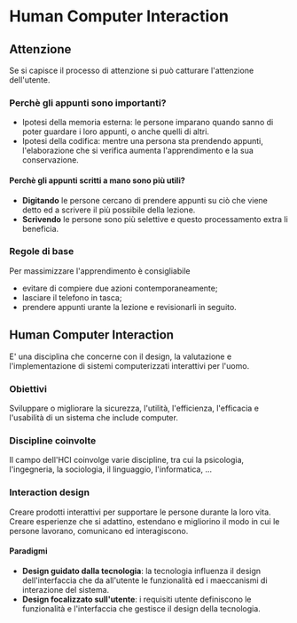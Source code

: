# Human Computer Interaction

## Attenzione
Se si capisce il processo di attenzione si può catturare l'attenzione dell'utente.

### Perchè gli appunti sono importanti?
- Ipotesi della memoria esterna: le persone imparano quando sanno di poter guardare i loro appunti, o anche quelli di altri.
- Ipotesi della codifica: mentre una persona sta prendendo appunti, l'elaborazione che si verifica aumenta l'apprendimento e la sua conservazione.

#### Perchè gli appunti scritti **a mano** sono più utili?
- **Digitando** le persone cercano di prendere appunti su ciò che viene detto ed a scrivere il più possibile della lezione.
- **Scrivendo** le persone sono più selettive e questo processamento extra li beneficia.
### Regole di base
Per massimizzare l'apprendimento è consigliabile
- evitare di compiere due azioni contemporaneamente;
- lasciare il telefono in tasca;
- prendere appunti urante la lezione e revisionarli in seguito.

## Human Computer Interaction
E' una disciplina che concerne con il design, la valutazione e l'implementazione di sistemi computerizzati interattivi per l'uomo.

### Obiettivi
Sviluppare o migliorare la sicurezza, l'utilità, l'efficienza, l'efficacia e l'usabilità di un sistema che include computer.

### Discipline coinvolte
Il campo dell'HCI coinvolge varie discipline, tra cui la psicologia, l'ingegneria, la sociologia, il linguaggio, l'informatica, ...

### Interaction design
Creare prodotti interattivi per supportare le persone durante la loro vita.  Creare esperienze che si adattino, estendano e migliorino il modo in cui le persone lavorano, comunicano ed interagiscono.

#### Paradigmi
- **Design guidato dalla tecnologia**: la tecnologia influenza il design dell'interfaccia che da all'utente le funzionalità ed i maeccanismi di interazione del sistema.
- **Design focalizzato sull'utente**: i requisiti utente definiscono le funzionalità e l'interfaccia che gestisce il design della tecnologia.
